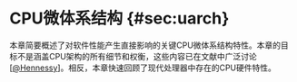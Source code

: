 # CPU微体系结构 {#sec:uarch}

本章简要概述了对软件性能产生直接影响的关键CPU微体系结构特性。本章的目标不是涵盖CPU架构的所有细节和权衡，这些内容已在文献中广泛讨论 [[@Hennessy](../References.md#Hennessy)]。相反，本章快速回顾了现代处理器中存在的CPU硬件特性。